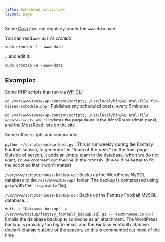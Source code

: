 ```yaml
---
title: Scheduled activities
layout: page
---
```


Some [Cron](https://en.wikipedia.org/wiki/Cron) jobs run regularly, under the `www-data` user.

You can read `www-data`'s _crontab_:

    sudo crontab -l -uwww-data

...and edit it:

    sudo crontab -e -uwww-data

## Examples

Some PHP scripts that run via [WP-CLI](http://wp-cli.org/):

`cd /var/www/nouse/wp-content/scripts; /usr/local/bin/wp eval-file fix-missed-schedule.php`
: Publishes any scheduled posts, every 5 minutes

`cd /var/www/nouse/wp-content/scripts; /usr/local/bin/wp eval-file update-counts.php`
: Updates the pageviews in the WordPress admin panel, and the Most Read lists on the site

Some other scripts and commands:

`python ~/scripts/backup-best.py`
: This is run weekly during the Fantasy Football season, to generate the "team of the week" on the front page. Outside of season, it adds an empty team to the database, which we do not want, so we comment out the line in the crontab. (It would be better to fix the script so that it won't matter)

`/var/www/scripts/nouse-backup-wp`
: Backs up the WordPress MySQL database to the `/var/wwww/backup/` folder. The backup is compressed using `gzip` with the `--rsyncable` flag

`/var/www/scripts/nouse-backup-wp`
: Backs up the Fantasy Football MySQL database...

`mutt -s "Database backup" -a /var/www/backup/fantasy_football_backup.sql.gz -- tech@nouse.co.uk`
: Emails the database backup to someone as an attachment. The WordPress backup is probably too big to email, and the Fantasy Football database doesn't change outside of the season, so this is commented out most of the time
